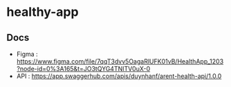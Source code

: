 # healthy-app

## Docs

- Figma : https://www.figma.com/file/7qqT3dvv5OagaRlUFK01vB/HealthApp_1203?node-id=0%3A165&t=JO3tQYG4TNITV0uX-0
- API : https://app.swaggerhub.com/apis/duynhanf/arent-health-api/1.0.0
